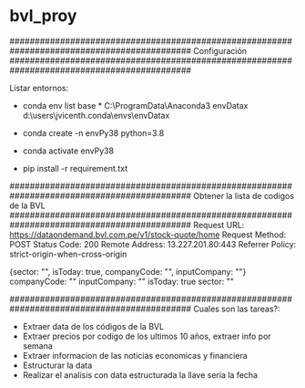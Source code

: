 # bvl_proy


############################################################################################
Configuración
############################################################################################

Listar entornos:

- conda env list
base                  *  C:\ProgramData\Anaconda3
envDatax                 d:\users\jvicenth\.conda\envs\envDatax

- conda create -n envPy38 python=3.8

- conda activate envPy38

- pip install -r requirement.txt

############################################################################################
Obtener la lista de codigos de la BVL
############################################################################################
Request URL: https://dataondemand.bvl.com.pe/v1/stock-quote/home
Request Method: POST
Status Code: 200 
Remote Address: 13.227.201.80:443
Referrer Policy: strict-origin-when-cross-origin


{sector: "", isToday: true, companyCode: "", inputCompany: ""}
companyCode: ""
inputCompany: ""
isToday: true
sector: ""

############################################################################################
Cuales son las tareas?:
- Extraer data de los códigos de la BVL
- Extraer precios por codigo de los ultimos 10 años, extraer info por semana
- Extraer informacion de las noticias economicas y financiera
- Estructurar la data
- Realizar el analisis con data estructurada la llave seria la fecha
